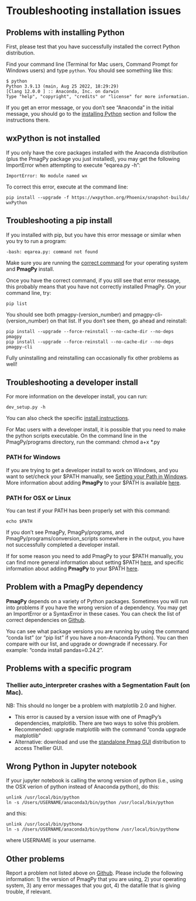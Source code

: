 # Troubleshooting installation issues

## Problems with installing Python

First, please test that you have successfully installed the correct
Python distribution.

Find your command line (Terminal for Mac users, Command Prompt for
Windows users) and type `python`. You should see something like this:

```
$ python
Python 3.9.13 (main, Aug 25 2022, 18:29:29) 
[Clang 12.0.0 ] :: Anaconda, Inc. on darwin
Type "help", "copyright", "credits" or "license" for more information.
```

If you get an error message, or you don’t see “Anaconda” in the initial
message, you should go to the [installing
Python](#getting_python) section and follow the instructions there.

## wxPython is not installed

If you only have the core packages installed with the Anaconda
distribution (plus the PmagPy package you just installed), you may get
the following ImportError when attempting to execute “eqarea.py -h”:

```
ImportError: No module named wx
```

To correct this error, execute at the command line:

```
pip install --upgrade -f https://wxpython.org/Phoenix/snapshot-builds/ wxPython
```

## Troubleshooting a pip install

If you installed with pip, but you have this error message or similar
when you try to run a program:

```
-bash: eqarea.py: command not found
```

Make sure you are running the [correct command](#which_command) for
your operating system and **PmagPy** install.

Once you have the correct command, if you still see that error message,
this probably means that you have not correctly installed PmagPy. On
your command line, try:

```
pip list
```

You should see both pmagpy-(version_number) and
pmagpy-cli-(version_number) on that list. If you don’t see them, go
ahead and reinstall:

```
pip install --upgrade --force-reinstall --no-cache-dir --no-deps pmagpy
pip install --upgrade --force-reinstall --no-cache-dir --no-deps pmagpy-cli
```

Fully uninstalling and reinstalling can occasionally fix other problems
as well!

## Troubleshooting a developer install

For more information on the developer install, you can run:

```
dev_setup.py -h
```

You can also check the specific [install
instructions](#getting_python).

For Mac users with a developer install, it is possible that you need to
make the python scripts executable. On the command line in the
PmagPy/programs directory, run the command: chmod a+x \*.py

### PATH for Windows

If you are trying to get a developer install to work on Windows, and you
want to set/check your \$PATH manually, see [Setting your Path in
Windows](http://www.mathworks.com/matlabcentral/answers/94933-how-do-i-set-my-system-path-under-windows).
More information about adding **PmagPy** to your \$PATH is available
[here](#setting_path).

### PATH for OSX or Linux

You can test if your PATH has been properly set with this command:

```
echo $PATH
```

If you don’t see PmagPy, PmagPy/programs, and
PmagPy/programs/conversion_scripts somewhere in the output, you have not
successfully completed a developer install.

If for some reason you need to add PmagPy to your \$PATH manually, you
can find more general information about setting \$PATH
[here](https://stackoverflow.com/questions/14637979/how-to-permanently-set-path-on-linux-unix),
and specific information about adding **PmagPy** to your \$PATH
[here](#setting_path).


## Problem with a PmagPy dependency

**PmagPy** depends on a variety of Python packages. Sometimes you will
run into problems if you have the wrong version of a dependency. You may
get an ImportError or a SyntaxError in these cases. You can check the
list of correct dependencies on
[Github](https://github.com/PmagPy/PmagPy/blob/master/environment.yml).

You can see what package versions you are running by using the command
“conda list” (or “pip list” if you have a non-Anaconda Python). You can
then compare with our list, and upgrade or downgrade if necessary. For
example: “conda install pandas=0.24.2”.

## Problems with a specific program

### Thellier auto_interpreter crashes with a Segmentation Fault (on Mac).

NB: This should no longer be a problem with matplotlib 2.0 and higher.

- This error is caused by a version issue with one of PmagPy’s
  dependencies, matplotlib. There are two ways to solve this problem.
- Recommended: upgrade matplotlib with the command “conda upgrade
  matplotlib”
- Alternative: download and use the [standalone Pmag
  GUI](#standalone) distribution to access Thellier GUI.

## Wrong Python in Jupyter notebook

If your jupyter notebook is calling the wrong version of python (i.e.,
using the OSX verion of python instead of Anaconda python), do this:

```
unlink /usr/local/bin/python
ln -s /Users/USERNAME/anaconda3/bin/python /usr/local/bin/python
```

and this:

```
unlink /usr/local/bin/pythonw
ln -s /Users/USERNAME/anaconda3/bin/pythonw /usr/local/bin/pythonw
```

where USERNAME is your username.


## Other problems

Report a problem not listed above on
[Github](https://github.com/PmagPy/PmagPy/issues/new). 
Please include the following information: 1) the
version of PmagPy that you are using, 2) your operating system, 3) any
error messages that you got, 4) the datafile that is giving trouble, if
relevant.

